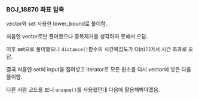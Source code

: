 ### BOJ_18870 좌표 압축

vector와 set 사용한 lower_bound로 풀이함.

처음엔 vector로만 풀이했으나 중복제거를 생각하지 못해서 오답.

이후 set으로 풀이했으나 `distance()`함수의 시간복잡도가 O(n)이어서 시간 초과로 오답.

결국 처음엔 set에 input을 집어넣고 iterator로 모든 원소를 다시 vector에 넣은 다음 풀이함.

다른 사람 코드를 보니 `unique()`를 사용했던데 다음에 활용해봐야겠음.